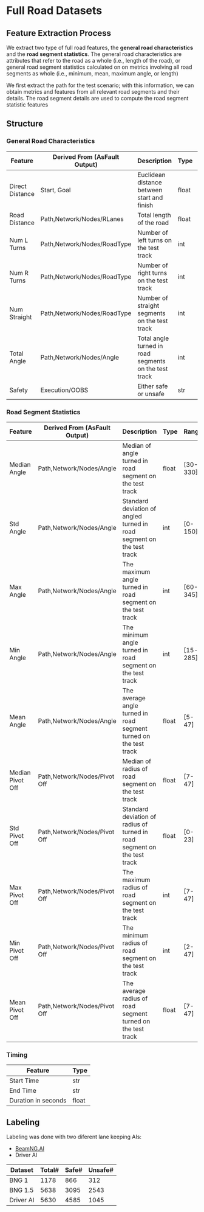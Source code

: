 # Full Road Datasets

## Feature Extraction Process
We extract two type of full road features, the **general road characteristics** and the **road segment statistics**.
The general road characteristics are attributes that refer to the road as a whole (i.e., length of the road), or general road segment statistics calculated on on metrics involving all road segments as whole (i.e., minimum, mean, maximum angle, or length)

We first extract the path for the test scenario; with this information, we can obtain metrics and features from all relevant road segments and their details. 
The road segment details are used to compute the road segment statistic features

## Structure

### General Road Characteristics

| **Feature**     | **Derived From (AsFault Output)**  | **Description**                                        |**Type**|**Range**  | 
|-----------------|------------------------------------|--------------------------------------------------------|-------|------------|
| Direct Distance | Start, Goal                        | Euclidean distance between start and finish            | float | [0-490]    |
| Road Distance   | Path,Network/Nodes/RLanes          | Total length of the road                               | float | [56-3318]  |
| Num L Turns     | Path,Network/Nodes/RoadType        | Number of left turns on the test track                 | int   | [0-18]     |
| Num R Turns     | Path,Network/Nodes/RoadType        | Number of right turns on the test track                | int   | [0-17]     |
| Num Straight    | Path,Network/Nodes/RoadType        | Number of straight segments on the test track          | int   | [0-11]     |
| Total Angle     | Path,Network/Nodes/Angle           | Total angle turned in road segments on the test track  | int   | [105-6420] |
| Safety          | Execution/OOBS                     | Either safe or unsafe                                  | str   | safe/unsafe|

### Road Segment Statistics

| **Feature**          |**Derived From (AsFault Output)**| **Description**                                                          |**Type**| **Range**| 
|----------------------|--------------------------------|---------------------------------------------------------------------------|-------|-----------|
| Median Angle         | Path,Network/Nodes/Angle       | Median of angle turned in road segment on the test track                  | float | [30-330]  |
| Std Angle            | Path,Network/Nodes/Angle       | Standard deviation of angled turned in road segment on the test track     | int   | [0-150]   |
| Max Angle            | Path,Network/Nodes/Angle       | The maximum angle turned in road segment on the test track                | int   | [60-345]  |
| Min Angle            | Path,Network/Nodes/Angle       | The minimum angle turned in road segment on the test track                | int   | [15-285]  |
| Mean Angle           | Path,Network/Nodes/Angle       | The average angle turned in road segment turned on the test track         | float | [5-47]    |
| Median Pivot Off     | Path,Network/Nodes/Pivot Off   |  Median of radius of road segment on the test track                       | float | [7-47]    |
| Std Pivot Off        | Path,Network/Nodes/Pivot Off   | Standard deviation of radius of turned in road segment on the test track  | float | [0-23]    |
| Max Pivot Off        | Path,Network/Nodes/Pivot Off   | The maximum radius of road segment on the test track                      | int   | [7-47]    |
| Min Pivot Off        | Path,Network/Nodes/Pivot Off   | The minimum radius of road segment on the test track                      | int   | [2-47]    |
| Mean Pivot Off       | Path,Network/Nodes/Pivot Off   | The average radius of road segment turned on the test track               | float | [7-47]    |


### Timing
| **Feature**         | **Type** |
| ---                 | ---      |
| Start Time          | str      |
| End Time            | str      |
| Duration in seconds | float    |


## Labeling

Labeling was done with two diferent lane keeping AIs:
- [BeamNG.AI](https://wiki.beamng.com/Enabling_AI_Controlled_Vehicles#AI_Modes)
- Driver AI

| **Dataset** | **Total#** | **Safe#** | **Unsafe#** |
|-------------|------------|-----------|-------------|
| BNG 1       | 1178       | 866       | 312         |
| BNG 1.5     | 5638       | 3095      | 2543        |
| Driver AI   | 5630       | 4585      | 1045        |
